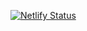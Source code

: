 [![Netlify Status](https://api.netlify.com/api/v1/badges/69018ec7-d64d-4800-bf92-2e30835f624b/deploy-status)](https://app.netlify.com/sites/bloww/deploys)
